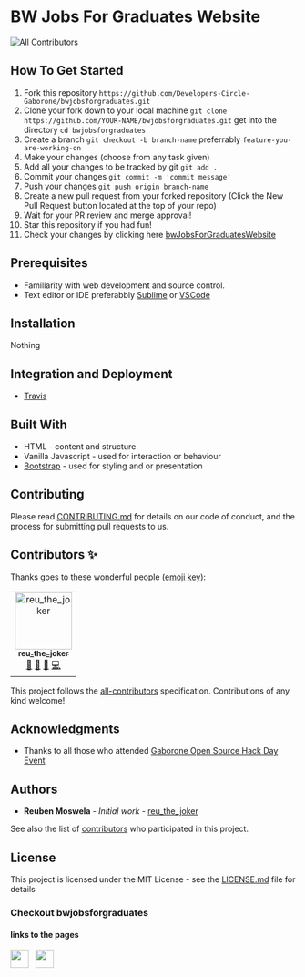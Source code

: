 # BW Jobs For Graduates Website

[![All Contributors](https://img.shields.io/badge/all_contributors-1-orange.svg?style=flat-square)](#contributors)


## How To Get Started
1. Fork this repository
`https://github.com/Developers-Circle-Gaborone/bwjobsforgraduates.git`
2. Clone your fork down to your local machine
`git clone https://github.com/YOUR-NAME/bwjobsforgraduates.git`
get into the directory
`cd bwjobsforgraduates`
3. Create a branch
`git checkout -b branch-name`
preferrably `feature-you-are-working-on`
4. Make your changes (choose from any task given)
5. Add all your changes to be tracked by git 
`git add .`
6. Commit your changes
`git commit -m 'commit message'`
7. Push your changes
`git push origin branch-name`
8. Create a new pull request from your forked repository (Click the New Pull Request button located at the top of your repo)
9. Wait for your PR review and merge approval!
10. Star this repository if you had fun!
11. Check your changes by clicking here [bwJobsForGraduatesWebsite](http://bwjobsforgraduates.s3-website.us-east-2.amazonaws.com/)

## Prerequisites

* Familiarity with web development and source control.
* Text editor or IDE preferabbly [Sublime](https://www.sublimetext.com/) or [VSCode](https://code.visualstudio.com/) 

## Installation

Nothing 

## Integration and Deployment

* [Travis](https://travis-ci.org/)

## Built With

* HTML - content and structure
* Vanilla Javascript - used for interaction or behaviour
* [Bootstrap](https://getbootstrap.com/) - used for styling and or presentation

## Contributing

Please read [CONTRIBUTING.md](CONTRIBUTING.md) for details on our code of conduct, and the process for submitting pull requests to us.

## Contributors ✨

Thanks goes to these wonderful people ([emoji key](https://allcontributors.org/docs/en/emoji-key)):

<!-- ALL-CONTRIBUTORS-LIST:START - Do not remove or modify this section -->
<!-- prettier-ignore -->
<table>
  <tr>
    <td align="center"><a href="https://github.com/rmoswela"><img src="https://avatars3.githubusercontent.com/u/22495555?v=4" width="100px;" alt="reu_the_joker"/><br /><sub><b>reu_the_joker</b></sub></a><br /><a href="#ideas-rmoswela" title="Ideas, Planning, & Feedback">🤔</a> <a href="#design-rmoswela" title="Design">🎨</a> <a href="https://github.com/Developers-Circle-Gaborone/bwjobsforgraduates/commits?author=rmoswela" title="Documentation">📖</a> <a href="https://github.com/Developers-Circle-Gaborone/bwjobsforgraduates/commits?author=rmoswela" title="Code">💻</a></td>
  </tr>
</table>

<!-- ALL-CONTRIBUTORS-LIST:END -->

This project follows the [all-contributors](https://github.com/all-contributors/all-contributors) specification. Contributions of any kind welcome!

## Acknowledgments

* Thanks to all those who attended [Gaborone Open Source Hack Day Event](https://hacktoberfestgabz19.splashthat.com/)

## Authors

* **Reuben Moswela** - *Initial work* - [reu_the_joker](https://github.com/rmoswela)

See also the list of [contributors](#Contributors) who participated in this project.

## License

This project is licensed under the MIT License - see the [LICENSE.md](LICENSE.md) file for details


### Checkout bwjobsforgraduates
#### links to the pages
<a href="https://www.facebook.com/bwjobsforgraduates/" target="_blank"><img height="32" width="32" src="https://cdn.jsdelivr.net/npm/simple-icons@latest/icons/facebook.svg" /></a> &nbsp;&nbsp;<a href="https://twitter.com/bwjobsforgraduates" target="_blank"><img height="32" width="32" src="https://cdn.jsdelivr.net/npm/simple-icons@latest/icons/twitter.svg" /></a>
